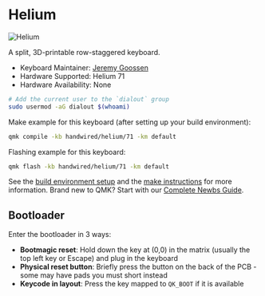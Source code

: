 # Helium

![Helium](https://i.imgur.com/wjOBlxM.png)

A split, 3D-printable row-staggered keyboard.

* Keyboard Maintainer: [Jeremy Goossen](https://github.com/jgoossen851)
* Hardware Supported: Helium 71
* Hardware Availability: None

```bash
# Add the current user to the `dialout` group
sudo usermod -aG dialout $(whoami)
```

Make example for this keyboard (after setting up your build environment):

```bash
qmk compile -kb handwired/helium/71 -km default
```

Flashing example for this keyboard:

```bash
qmk flash -kb handwired/helium/71 -km default
```

See the [build environment setup](https://docs.qmk.fm/#/getting_started_build_tools) and the [make instructions](https://docs.qmk.fm/#/getting_started_make_guide) for more information. Brand new to QMK? Start with our [Complete Newbs Guide](https://docs.qmk.fm/#/newbs).

## Bootloader

Enter the bootloader in 3 ways:

* **Bootmagic reset**: Hold down the key at (0,0) in the matrix (usually the top left key or Escape) and plug in the keyboard
* **Physical reset button**: Briefly press the button on the back of the PCB - some may have pads you must short instead
* **Keycode in layout**: Press the key mapped to `QK_BOOT` if it is available
